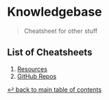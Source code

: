 # Knowledgebase
> Cheatsheet for other stuff

## List of Cheatsheets

1. [Resources](resources.md)
1. [GitHub Repos](github-repos.md)

[↩ back to main table of contents](../README.md#main-table-of-contents)
